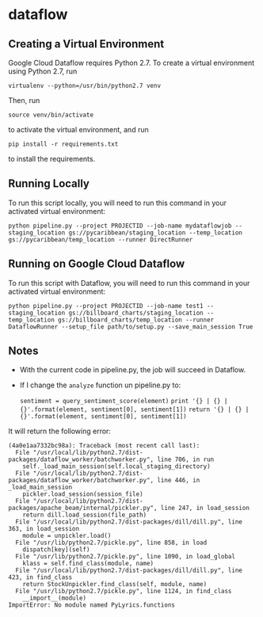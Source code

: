 # dataflow

## Creating a Virtual Environment

Google Cloud Dataflow requires Python 2.7. To create a virtual environment using Python 2.7, run

```
virtualenv --python=/usr/bin/python2.7 venv
```

Then, run

```
source venv/bin/activate
```

to activate the virtual environment, and run

```
pip install -r requirements.txt
```

to install the requirements.

## Running Locally

To run this script locally, you will need to run this command in your activated virtual environment:

```
python pipeline.py --project PROJECTID --job-name mydataflowjob --staging_location gs://pycaribbean/staging_location --temp_location gs://pycaribbean/temp_location --runner DirectRunner
```

## Running on Google Cloud Dataflow

To run this script with Dataflow, you will need to run this command in your activated virtual environment:


	python pipeline.py --project PROJECTID --job-name test1 --staging_location gs://billboard_charts/staging_location --temp_location gs://billboard_charts/temp_location --runner DataflowRunner --setup_file path/to/setup.py --save_main_session True

## Notes

- With the current code in pipeline.py, the job will succeed in Dataflow.
- If I change the `analyze` function un pipeline.py to:


	```sentiment = query_sentiment_score(element)```
	```print '{} | {} | {}'.format(element, sentiment[0], sentiment[1])```
	```return '{} | {} | {}'.format(element, sentiment[0], sentiment[1])```


It will return the following error:


	(4a0e1aa7332bc98a): Traceback (most recent call last):
	  File "/usr/local/lib/python2.7/dist-packages/dataflow_worker/batchworker.py", line 706, in run
	    self._load_main_session(self.local_staging_directory)
	  File "/usr/local/lib/python2.7/dist-packages/dataflow_worker/batchworker.py", line 446, in _load_main_session
	    pickler.load_session(session_file)
	  File "/usr/local/lib/python2.7/dist-packages/apache_beam/internal/pickler.py", line 247, in load_session
	    return dill.load_session(file_path)
	  File "/usr/local/lib/python2.7/dist-packages/dill/dill.py", line 363, in load_session
	    module = unpickler.load()
	  File "/usr/lib/python2.7/pickle.py", line 858, in load
	    dispatch[key](self)
	  File "/usr/lib/python2.7/pickle.py", line 1090, in load_global
	    klass = self.find_class(module, name)
	  File "/usr/local/lib/python2.7/dist-packages/dill/dill.py", line 423, in find_class
	    return StockUnpickler.find_class(self, module, name)
	  File "/usr/lib/python2.7/pickle.py", line 1124, in find_class
	    __import__(module)
	ImportError: No module named PyLyrics.functions

